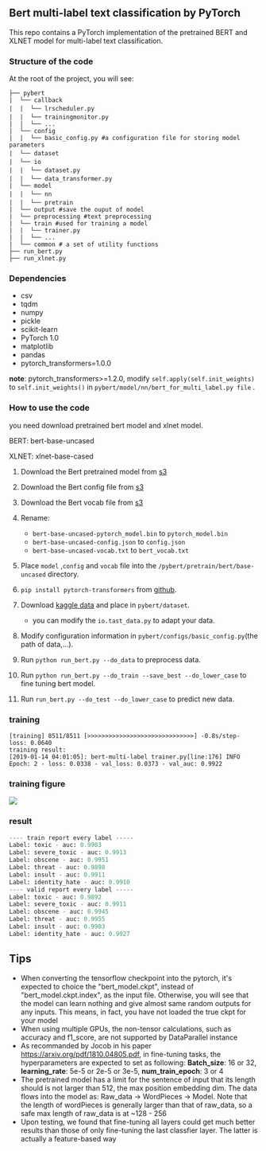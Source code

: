 ## Bert multi-label text classification by PyTorch

This repo contains a PyTorch implementation of the pretrained BERT and XLNET model for multi-label text classification.

###  Structure of the code

At the root of the project, you will see:

```text
├── pybert
|  └── callback
|  |  └── lrscheduler.py　　
|  |  └── trainingmonitor.py　
|  |  └── ...
|  └── config
|  |  └── basic_config.py #a configuration file for storing model parameters
|  └── dataset　　　
|  └── io　　　　
|  |  └── dataset.py　　
|  |  └── data_transformer.py　　
|  └── model
|  |  └── nn　
|  |  └── pretrain　
|  └── output #save the ouput of model
|  └── preprocessing #text preprocessing 
|  └── train #used for training a model
|  |  └── trainer.py 
|  |  └── ...
|  └── common # a set of utility functions
├── run_bert.py
├── run_xlnet.py
```
### Dependencies

- csv
- tqdm
- numpy
- pickle
- scikit-learn
- PyTorch 1.0
- matplotlib
- pandas
- pytorch_transformers=1.0.0

**note**: pytorch_transformers>=1.2.0, modify `self.apply(self.init_weights)` to `self.init_weights()` in `pybert/model/nn/bert_for_multi_label.py file` .

### How to use the code

you need download pretrained bert model and xlnet model.

<div class="note info"><p> BERT:  bert-base-uncased</p></div>
<div class="note info"><p> XLNET:  xlnet-base-cased</p></div>

1. Download the Bert pretrained model from [s3](https://s3.amazonaws.com/models.huggingface.co/bert/bert-base-uncased-pytorch_model.bin) 
2. Download the Bert config file from [s3](https://s3.amazonaws.com/models.huggingface.co/bert/bert-base-uncased-config.json) 
3. Download the Bert vocab file from [s3](https://s3.amazonaws.com/models.huggingface.co/bert/bert-base-uncased-vocab.txt) 
4. Rename:

    - `bert-base-uncased-pytorch_model.bin` to `pytorch_model.bin`
    - `bert-base-uncased-config.json` to `config.json`
    - `bert-base-uncased-vocab.txt` to `bert_vocab.txt`
5. Place `model` ,`config` and `vocab` file into  the `/pybert/pretrain/bert/base-uncased` directory.
6. `pip install pytorch-transformers` from [github](https://github.com/huggingface/pytorch-transformers).
7. Download [kaggle data](https://www.kaggle.com/c/jigsaw-toxic-comment-classification-challenge/data) and place in `pybert/dataset`.
    -  you can modify the `io.tast_data.py` to adapt your data.
8. Modify configuration information in `pybert/configs/basic_config.py`(the path of data,...).
9. Run `python run_bert.py --do_data` to preprocess data.
10. Run `python run_bert.py --do_train --save_best --do_lower_case` to fine tuning bert model.
11. Run `run_bert.py --do_test --do_lower_case` to predict new data.

### training 

```text
[training] 8511/8511 [>>>>>>>>>>>>>>>>>>>>>>>>>>>>>>] -0.8s/step- loss: 0.0640
training result:
[2019-01-14 04:01:05]: bert-multi-label trainer.py[line:176] INFO  
Epoch: 2 - loss: 0.0338 - val_loss: 0.0373 - val_auc: 0.9922
```
### training figure

![]( https://lonepatient-1257945978.cos.ap-chengdu.myqcloud.com/20190214210111.png)

### result

```python
---- train report every label -----
Label: toxic - auc: 0.9903
Label: severe_toxic - auc: 0.9913
Label: obscene - auc: 0.9951
Label: threat - auc: 0.9898
Label: insult - auc: 0.9911
Label: identity_hate - auc: 0.9910
---- valid report every label -----
Label: toxic - auc: 0.9892
Label: severe_toxic - auc: 0.9911
Label: obscene - auc: 0.9945
Label: threat - auc: 0.9955
Label: insult - auc: 0.9903
Label: identity_hate - auc: 0.9927
```

## Tips

- When converting the tensorflow checkpoint into the pytorch, it's expected to choice the "bert_model.ckpt", instead of "bert_model.ckpt.index", as the input file. Otherwise, you will see that the model can learn nothing and give almost same random outputs for any inputs. This means, in fact, you have not loaded the true ckpt for your model
- When using multiple GPUs, the non-tensor calculations, such as accuracy and f1_score, are not supported by DataParallel instance
- As recommanded by Jocob in his paper <url>https://arxiv.org/pdf/1810.04805.pdf<url/>, in fine-tuning tasks, the hyperparameters are expected to set as following: **Batch_size**: 16 or 32, **learning_rate**: 5e-5 or 2e-5 or 3e-5, **num_train_epoch**: 3 or 4
- The pretrained model has a limit for the sentence of input that its length should is not larger than 512, the max position embedding dim. The data flows into the model as: Raw_data -> WordPieces -> Model. Note that the length of wordPieces is generally larger than that of raw_data, so a safe max length of raw_data is at ~128 - 256 
- Upon testing, we found that fine-tuning all layers could get much better results than those of only fine-tuning the last classfier layer. The latter is actually a feature-based way 
